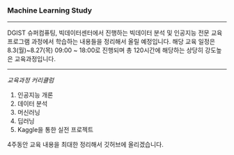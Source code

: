 ### Machine Learning Study
***

DGIST 슈퍼컴퓨팅, 빅데이터센터에서 진행하는 빅데이터 분석 및 인공지능 전문 교육 프로그램 과정에서 학습하는 내용들을 정리해서 올릴 예정입니다. 해당 교육 일정은 8.3(월)~8.27(목) 09:00 ~ 18:00로 진행되며 총 120시간에 해당하는 상당히 강도높은 교육과정입니다. 
***
*교육과정 커리큘럼*
1. 인공지능 개론 
2. 데이터 분석 
3. 머신러닝
4. 딥러닝 
5. Kaggle을 통한 실전 프로젝트

4주동안 교육 내용을 최대한 정리해서 깃허브에 올리겠습니다.
